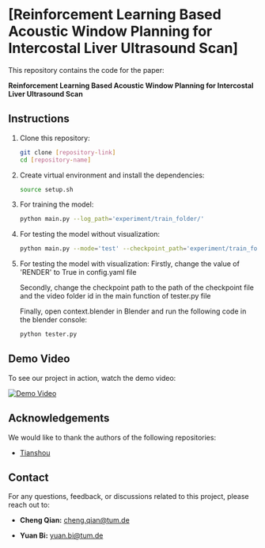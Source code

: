 # [Reinforcement Learning Based Acoustic Window Planning for Intercostal Liver Ultrasound Scan]

This repository contains the code for the paper:

**Reinforcement Learning Based Acoustic Window Planning for Intercostal Liver Ultrasound Scan** 

## Instructions

1. Clone this repository:
   ```bash
   git clone [repository-link]
   cd [repository-name]
    ```
2. Create virtual environment and install the dependencies:
    ```bash
    source setup.sh
    ```
3. For training the model:
    ```bash
    python main.py --log_path='experiment/train_folder/'
    ```
4. For testing the model without visualization:
    ```bash
    python main.py --mode='test' --checkpoint_path='experiment/train_folder/checkpoint.pth'
    ```
5. For testing the model with visualization:
    Firstly, change the value of 'RENDER' to True in config.yaml file 
    
    Secondly, change the checkpoint path to the path of the checkpoint file and the video folder id in the main function of tester.py file
    
    Finally, open context.blender in Blender and run the following code in the blender console:
    ```bash
    python tester.py
    ```

## Demo Video

To see our project in action, watch the demo video:

[![Demo Video](http://img.youtube.com/vi/VIDEO_ID/0.jpg)](http://www.youtube.com/watch?v=VIDEO_ID "Demo Video Title")


## Acknowledgements
We would like to thank the authors of the following repositories:
- [Tianshou](https://github.com/thu-ml/tianshou)
    
## Contact
For any questions, feedback, or discussions related to this project, please reach out to:

- **Cheng Qian:** cheng.qian@tum.de

- **Yuan Bi:** yuan.bi@tum.de

